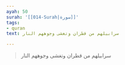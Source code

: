 ```yaml
---
ayah: 50
surah: '[[014-Surah|سورة]]'
tags:
- quran
text: سرابيلهم من قطران وتغشى وجوههم النار

---
```

> سرابيلهم من قطران وتغشى وجوههم النار
